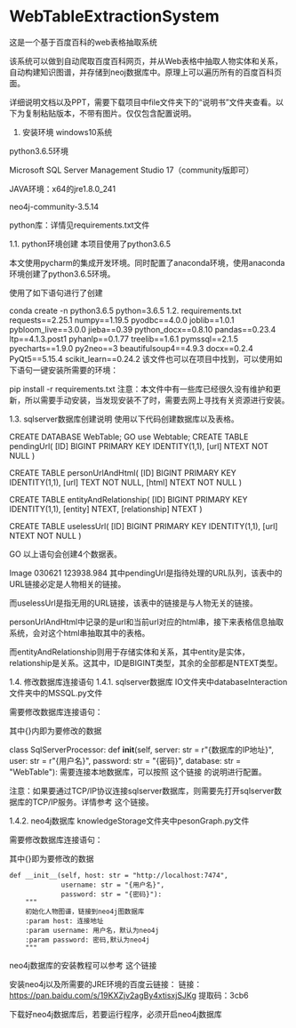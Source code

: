 # WebTableExtractionSystem
这是一个基于百度百科的web表格抽取系统

该系统可以做到自动爬取百度百科网页，并从Web表格中抽取人物实体和关系，自动构建知识图谱，并存储到neoj数据库中。原理上可以遍历所有的百度百科页面。

详细说明文档以及PPT，需要下载项目中file文件夹下的“说明书”文件夹查看。以下为复制粘贴版本，不带有图片。仅仅包含配置说明。

1. 安装环境
windows10系统

python3.6.5环境

Microsoft SQL Server Management Studio 17（community版即可）

JAVA环境：x64的jre1.8.0_241

neo4j-community-3.5.14

python库：详情见requirements.txt文件

1.1. python环境创建
本项目使用了python3.6.5

本文使用pycharm的集成开发环境。同时配置了anaconda环境，使用anaconda环境创建了python3.6.5环境。

使用了如下语句进行了创建

conda create -n python3.6.5 python=3.6.5
1.2. requirements.txt
requests==2.25.1
numpy==1.19.5
pyodbc==4.0.0
joblib==1.0.1
pybloom_live==3.0.0
jieba==0.39
python_docx==0.8.10
pandas==0.23.4
ltp==4.1.3.post1
pyhanlp==0.1.77
treelib==1.6.1
pymssql==2.1.5
pyecharts==1.9.0
py2neo==3
beautifulsoup4==4.9.3
docx==0.2.4
PyQt5==5.15.4
scikit_learn==0.24.2
该文件也可以在项目中找到，可以使用如下语句一键安装所需要的环境：

pip install -r requirements.txt
注意：本文件中有一些库已经很久没有维护和更新，所以需要手动安装，当发现安装不了时，需要去网上寻找有关资源进行安装。

1.3. sqlserver数据库创建说明
使用以下代码创建数据库以及表格。

CREATE DATABASE WebTable;
GO
use Webtable;
CREATE TABLE pendingUrl(
[ID] BIGINT PRIMARY KEY IDENTITY(1,1),
[url] NTEXT NOT NULL
)

CREATE TABLE personUrlAndHtml(
[ID] BIGINT PRIMARY KEY IDENTITY(1,1),
[url] TEXT NOT NULL,
[html] NTEXT NOT NULL
)

CREATE TABLE entityAndRelationship(
[ID] BIGINT PRIMARY KEY IDENTITY(1,1),
[entity] NTEXT,
[relationship] NTEXT
)

CREATE TABLE uselessUrl(
[ID] BIGINT PRIMARY KEY IDENTITY(1,1),
[url] NTEXT NOT NULL
)

GO
以上语句会创建4个数据表。

Image 030621 123938.984
其中pendingUrl是指待处理的URL队列，该表中的URL链接必定是人物相关的链接。

而uselessUrl是指无用的URL链接，该表中的链接是与人物无关的链接。

personUrlAndHtml中记录的是url和当前url对应的html串，接下来表格信息抽取系统，会对这个html串抽取其中的表格。

而entityAndRelationship则用于存储实体和关系，其中entity是实体，relationship是关系。这其中，ID是BIGINT类型，其余的全部都是NTEXT类型。

1.4. 修改数据库连接语句
1.4.1. sqlserver数据库
IO文件夹中databaseInteraction文件夹中的MSSQL.py文件

需要修改数据库连接语句：

其中{}内即为要修改的数据

class SqlServerProcessor:
    def __init__(self, server: str = r"{数据库的IP地址}",
                 user: str = r"{用户名}",
                 password: str = "{密码}",
                 database: str = "WebTable"):
需要连接本地数据库，可以按照 这个链接 的说明进行配置。

注意：如果要通过TCP/IP协议连接sqlserver数据库，则需要先打开sqlserver数据库的TCP/IP服务。详情参考 这个链接。

1.4.2. neo4j数据库
knowledgeStorage文件夹中pesonGraph.py文件

需要修改数据库连接语句：

其中{}即为要修改的数据

    def __init__(self, host: str = "http://localhost:7474",
                 username: str = "{用户名}",
                 password: str = "{密码}"):
        """
        初始化人物图谱，链接到neo4j图数据库
        :param host: 连接地址
        :param username: 用户名，默认为neo4j
        :param password: 密码,默认为neo4j
        """
neo4j数据库的安装教程可以参考 这个链接

安装neo4j以及所需要的JRE环境的百度云链接： 链接：https://pan.baidu.com/s/19KXZjv2agBy4xtisxjSJKg 提取码：3cb6

下载好neo4j数据库后，若要运行程序，必须开启neo4j数据库
